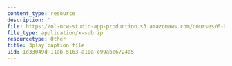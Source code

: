 ```yaml
---
content_type: resource
description: ''
file: https://ol-ocw-studio-app-production.s3.amazonaws.com/courses/6-004-computation-structures-spring-2017/1d33049d11ab5163a10ae99abe6724a5_zvQPV1j7SSU.vtt
file_type: application/x-subrip
resourcetype: Other
title: 3play caption file
uid: 1d33049d-11ab-5163-a10a-e99abe6724a5
---
```

